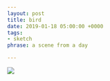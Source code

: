 ```yaml
---
layout: post
title: bird
date: 2019-01-18 05:00:00 +0000
tags:
- sketch
phrase: a scene from a day

---
```

![]({{site.baseurl}}/assets/images/bird3.gif)